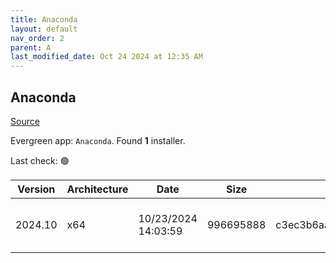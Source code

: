 ```yaml
---
title: Anaconda
layout: default
nav_order: 2
parent: A
last_modified_date: Oct 24 2024 at 12:35 AM
---
```


## Anaconda

[Source](https://www.anaconda.com/)

Evergreen app: `Anaconda`. Found **1** installer.

Last check: 🟢

| Version | Architecture | Date                | Size      | MD5                              | Sha256                                                           | URI                                                                                                                                                  |
| ------- | ------------ | ------------------- | --------- | -------------------------------- | ---------------------------------------------------------------- | ---------------------------------------------------------------------------------------------------------------------------------------------------- |
| 2024.10 | x64          | 10/23/2024 14:03:59 | 996695888 | c3ec3b6aae0ab83ae8d13d35fa8c984d | c1cb433e23997c84ade4ff7241b61b2f9b10a616c230da34e641e9c96dada49d | [https://repo.anaconda.com/archive/Anaconda3-2024.10-1-Windows-x86_64.exe](https://repo.anaconda.com/archive/Anaconda3-2024.10-1-Windows-x86_64.exe) |
